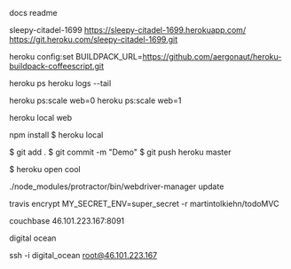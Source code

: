 docs readme

sleepy-citadel-1699
https://sleepy-citadel-1699.herokuapp.com/
https://git.heroku.com/sleepy-citadel-1699.git

heroku config:set BUILDPACK_URL=https://github.com/aergonaut/heroku-buildpack-coffeescript.git

heroku ps
heroku logs --tail

heroku ps:scale web=0
heroku ps:scale web=1

heroku local web



npm install
$ heroku local

$ git add .
$ git commit -m "Demo"
$ git push heroku master

$ heroku open cool


./node_modules/protractor/bin/webdriver-manager update

travis encrypt MY_SECRET_ENV=super_secret -r martintolkiehn/todoMVC

couchbase
46.101.223.167:8091

digital ocean

ssh -i digital_ocean root@46.101.223.167
